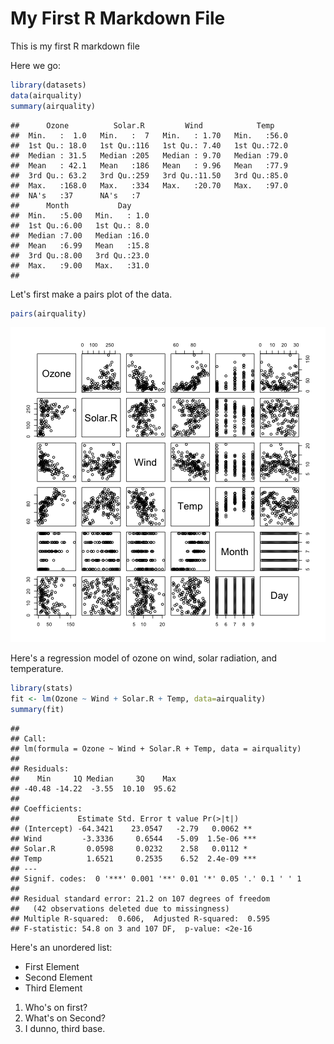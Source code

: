 My First R Markdown File
========================

This is my first R markdown file

Here we go:


```r
library(datasets)
data(airquality)
summary(airquality)
```

```
##      Ozone          Solar.R         Wind            Temp     
##  Min.   :  1.0   Min.   :  7   Min.   : 1.70   Min.   :56.0  
##  1st Qu.: 18.0   1st Qu.:116   1st Qu.: 7.40   1st Qu.:72.0  
##  Median : 31.5   Median :205   Median : 9.70   Median :79.0  
##  Mean   : 42.1   Mean   :186   Mean   : 9.96   Mean   :77.9  
##  3rd Qu.: 63.2   3rd Qu.:259   3rd Qu.:11.50   3rd Qu.:85.0  
##  Max.   :168.0   Max.   :334   Max.   :20.70   Max.   :97.0  
##  NA's   :37      NA's   :7                                   
##      Month           Day      
##  Min.   :5.00   Min.   : 1.0  
##  1st Qu.:6.00   1st Qu.: 8.0  
##  Median :7.00   Median :16.0  
##  Mean   :6.99   Mean   :15.8  
##  3rd Qu.:8.00   3rd Qu.:23.0  
##  Max.   :9.00   Max.   :31.0  
## 
```

Let's first make a pairs plot of the data.

```r
pairs(airquality)
```

![plot of chunk unnamed-chunk-2](figure/unnamed-chunk-2.png) 

Here's a regression model of ozone on wind, solar radiation, and temperature.


```r
library(stats)
fit <- lm(Ozone ~ Wind + Solar.R + Temp, data=airquality)
summary(fit)
```

```
## 
## Call:
## lm(formula = Ozone ~ Wind + Solar.R + Temp, data = airquality)
## 
## Residuals:
##    Min     1Q Median     3Q    Max 
## -40.48 -14.22  -3.55  10.10  95.62 
## 
## Coefficients:
##             Estimate Std. Error t value Pr(>|t|)    
## (Intercept) -64.3421    23.0547   -2.79   0.0062 ** 
## Wind         -3.3336     0.6544   -5.09  1.5e-06 ***
## Solar.R       0.0598     0.0232    2.58   0.0112 *  
## Temp          1.6521     0.2535    6.52  2.4e-09 ***
## ---
## Signif. codes:  0 '***' 0.001 '**' 0.01 '*' 0.05 '.' 0.1 ' ' 1
## 
## Residual standard error: 21.2 on 107 degrees of freedom
##   (42 observations deleted due to missingness)
## Multiple R-squared:  0.606,	Adjusted R-squared:  0.595 
## F-statistic: 54.8 on 3 and 107 DF,  p-value: <2e-16
```

Here's an unordered list:

- First Element
- Second Element
- Third Element

1. Who's on first?
2. What's on Second?
3. I dunno, third base.
